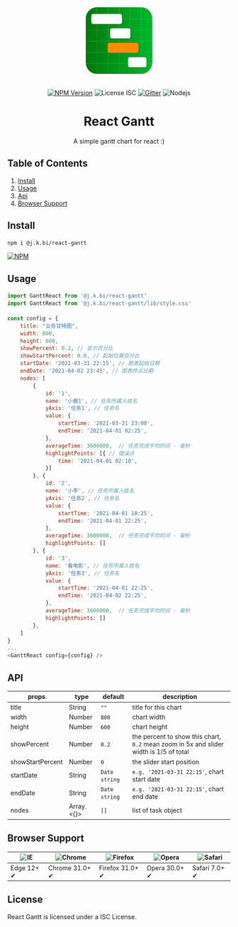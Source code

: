 <div align="center">
    <a href="https://www.npmjs.com/package/@j.k.bi/react-gantt">
        <img width="150" height="150" src="https://github.com/jkiss/Public/blob/master/2021/Logo.png?raw=true">
    </a>
    <br>
    <br>

[![NPM Version][npm-image]][npm-url] 
![License ISC][license-image] 
[![Gitter][gitter-image]][gitter-url]
![Nodejs][node-image]

<h1>React Gantt</h1>
<p>
    A simple gantt chart for react :)
</p>
</div>

[npm-image]: https://img.shields.io/badge/npm-%40j.k.bi%2Freact--gantt-yellow
[npm-url]: http://npmjs.org/package/@j.k.bi/react-gantt
[license-image]: https://img.shields.io/badge/License-ISC-blue
[gitter-image]: https://badges.gitter.im/j-k-bi-react-gantt/community.svg
[gitter-url]: https://gitter.im/j-k-bi-react-gantt/community?utm_source=badge&utm_medium=badge&utm_campaign=pr-badge
[node-image]: https://img.shields.io/badge/node.js-v14.16.0-green

## Table of Contents

1. [Install](#install)
2. [Usage](#usage)
2. [Api](#api)
2. [Browser Support](#browser-support)

## Install

```bash
npm i @j.k.bi/react-gantt
```
[![NPM](https://nodeico.herokuapp.com/@j.k.bi/react-gantt.svg)](https://npmjs.com/package/@j.k.bi/react-gantt)

## Usage

```js
import GanttReact from '@j.k.bi/react-gantt'
import GanttReact from '@j.k.bi/react-gantt/lib/style.css'

const config = {
    title: "业务甘特图",
    width: 800,
    height: 600,
    showPercent: 0.2, // 显示百分比
    showStartPercent: 0.0, // 起始位置百分比
    startDate: '2021-03-31 22:15', // 图表起始日期
    endDate: '2021-04-02 23:45', // 图表终点日期
    nodes: [
        {
            id: '1',
            name: '小鹿1', // 任务所属人姓名
            yAxis: '任务1', // 任务名
            value: {
                startTime: '2021-03-31 23:00',
                endTime: '2021-04-01 02:25',
            },
            averageTime: 3600000,  // 任务完成平均时间 - 毫秒
            highlightPoints: [{ // 错误点
                time: '2021-04-01 02:10',
            }]
        }, {
            id: '2',
            name: '小李', // 任务所属人姓名
            yAxis: '任务2', // 任务名
            value: {
                startTime: '2021-04-01 10:25',
                endTime: '2021-04-01 22:25',
            },
            averageTime: 3600000,  // 任务完成平均时间 - 毫秒
            highlightPoints: []
        }, {
            id: '3',
            name: '看电影', // 任务所属人姓名
            yAxis: '任务3', // 任务名
            value: {
                startTime: '2021-04-01 22:25',
                endTime: '2021-04-02 22:25',
            },
            averageTime: 3600000,  // 任务完成平均时间 - 毫秒
            highlightPoints: []
        },
    ]
}
...
<GanttReact config={config} />
```

## API

| props      | type           | default | description    |
|------------|----------------|---------|----------------|
| title | String | `""` | title for this chart |
| width | Number | `800` | chart width |
| height | Number | `600` | chart height |
| showPercent | Number | `0.2` | the percent to show this chart, `0.2` mean zoom in 5x and slider width is 1/5 of total |
| showStartPercent | Number | `0` | the slider start position |
| startDate | String | `Date string` | `e.g. '2021-03-31 22:15'`, chart start date |
| endDate | String | `Date string` | `e.g. '2021-03-31 22:15'`, chart end date |
| nodes | Array.<{}> | `[]` | list of task object |

## Browser Support

|![IE](https://github.com/alrra/browser-logos/blob/master/src/edge/edge_48x48.png?raw=true) | ![Chrome](https://github.com/alrra/browser-logos/blob/master/src/chrome/chrome_48x48.png?raw=true) | ![Firefox](https://github.com/alrra/browser-logos/blob/master/src/firefox/firefox_48x48.png?raw=true) | ![Opera](https://github.com/alrra/browser-logos/blob/master/src/opera/opera_48x48.png?raw=true) | ![Safari](https://github.com/alrra/browser-logos/blob/master/src/safari/safari_48x48.png?raw=true)|
| --- | --- | --- | --- | --- |
| Edge 12+ ✔ | Chrome 31.0+ ✔ | Firefox 31.0+ ✔ | Opera 30.0+ ✔ | Safari 7.0+ ✔ |

## License

React Gantt is licensed under a ISC License.
